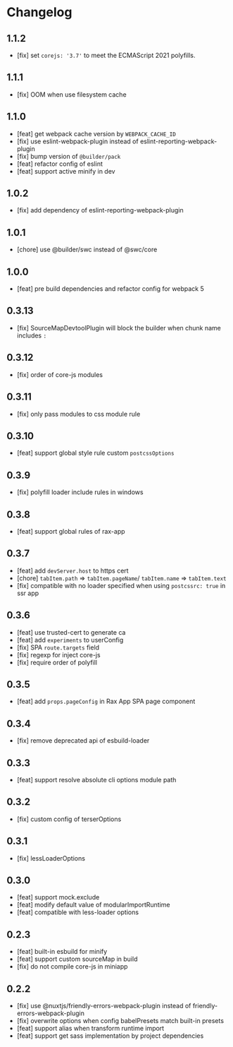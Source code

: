 # Changelog

## 1.1.2

- [fix] set `corejs: '3.7'` to meet the ECMAScript 2021 polyfills.

## 1.1.1

- [fix] OOM when use filesystem cache

## 1.1.0

- [feat] get webpack cache version by `WEBPACK_CACHE_ID`
- [fix] use eslint-webpack-plugin instead of eslint-reporting-webpack-plugin
- [fix] bump version of `@builder/pack`
- [feat] refactor config of eslint
- [feat] support active minify in dev


## 1.0.2

- [fix] add dependency of eslint-reporting-webpack-plugin

## 1.0.1

- [chore] use @builder/swc instead of @swc/core

## 1.0.0

- [feat] pre build dependencies and refactor config for webpack 5

## 0.3.13

- [fix] SourceMapDevtoolPlugin will block the builder when chunk name includes `:`

## 0.3.12

- [fix] order of core-js modules

## 0.3.11

- [fix] only pass modules to css module rule

## 0.3.10

- [feat] support global style rule custom `postcssOptions`

## 0.3.9

- [fix] polyfill loader include rules in windows

## 0.3.8

- [feat] support global rules of rax-app

## 0.3.7

- [feat] add `devServer.host` to https cert 
- [chore] `tabItem.path` => `tabItem.pageName`/ `tabItem.name` => `tabItem.text`
- [fix] compatible with no loader specified when using `postcssrc: true` in ssr app

## 0.3.6

- [feat] use trusted-cert to generate ca
- [feat] add `experiments` to userConfig
- [fix] SPA `route.targets` field
- [fix] regexp for inject core-js
- [fix] require order of polyfill

## 0.3.5

- [feat] add `props.pageConfig` in Rax App SPA page component

## 0.3.4

- [fix] remove deprecated api of esbuild-loader

## 0.3.3

- [feat] support resolve absolute cli options module path

## 0.3.2

- [fix] custom config of terserOptions

## 0.3.1

- [fix] lessLoaderOptions

## 0.3.0

- [feat] support mock.exclude
- [feat] modify default value of modularImportRuntime
- [feat] compatible with less-loader options

## 0.2.3

- [feat] built-in esbuild for minify
- [feat] support custom sourceMap in build
- [fix] do not compile core-js in miniapp

## 0.2.2

- [fix] use @nuxtjs/friendly-errors-webpack-plugin instead of friendly-errors-webpack-plugin
- [fix] overwrite options when config babelPresets match built-in presets
- [feat] support alias when transform runtime import
- [feat] support get sass implementation by project dependencies
